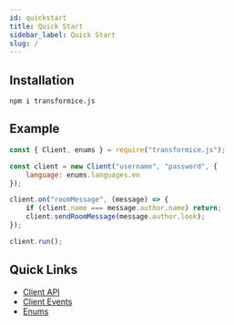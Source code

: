 ```yaml
---
id: quickstart
title: Quick Start
sidebar_label: Quick Start
slug: /
---
```


## Installation 
```
npm i transformice.js
```

## Example

```js
const { Client, enums } = require("transformice.js");

const client = new Client("username", "password", {
	language: enums.languages.en
});

client.on("roomMessage", (message) => {
	if (client.name === message.author.name) return;
	client.sendRoomMessage(message.author.look);
});

client.run();
```

## Quick Links
- [Client API](api/classes/client)
- [Client Events](api/interfaces/clientevents)
- [Enums](api/globals#variables-1)